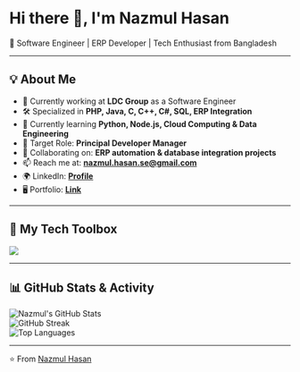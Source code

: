 # Hi there 👋, I'm Nazmul Hasan  
🚀 Software Engineer | ERP Developer | Tech Enthusiast from Bangladesh  

---

## 💡 About Me  
- 🔭 Currently working at **LDC Group** as a Software Engineer  
- 🛠️ Specialized in **PHP, Java, C, C++, C#, SQL, ERP Integration**  
- 🌱 Currently learning **Python, Node.js, Cloud Computing & Data Engineering**  
- 💼 Target Role: **Principal Developer Manager**  
- 👥 Collaborating on: **ERP automation & database integration projects**  
- 📫 Reach me at: **nazmul.hasan.se@gmail.com**  
- 🌍 LinkedIn: **[Profile](https://linkedin.com/in/nazmul1991)**  
- 🖥️ Portfolio: **[Link](https://itsbappy.wordpress.com)**  

---

## 🧰 My Tech Toolbox  

<p align="left">
  <img src="https://skillicons.dev/icons?i=php,python,js,html,css,bootstrap,jquery,react,vue,django,graphql,mysql,oracle,mongodb,git,github,linux,aws,docker,vscode" />
</p>
  

---

## 📊 GitHub Stats & Activity  

![Nazmul's GitHub Stats](https://github-readme-stats.vercel.app/api?username=nazmulhasanse&show_icons=true&theme=radical)  
![GitHub Streak](https://streak-stats.demolab.com?user=nazmulhasanse&theme=radical&date_format=j%20M%5B%20Y%5D)  
![Top Languages](https://github-readme-stats.vercel.app/api/top-langs/?username=nazmulhasanse&layout=compact&theme=radical)  

---

⭐️ From [Nazmul Hasan](https://github.com/nazmulhasanse)  
